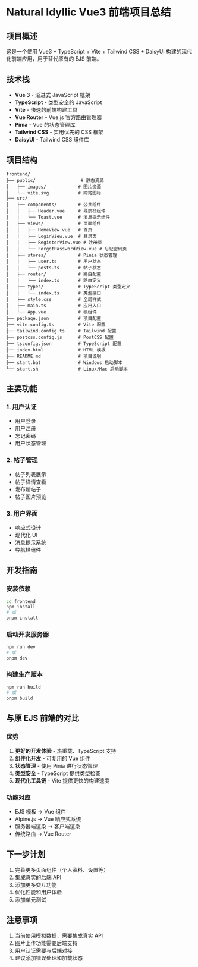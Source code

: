 # Natural Idyllic Vue3 前端项目总结

## 项目概述

这是一个使用 Vue3 + TypeScript + Vite + Tailwind CSS + DaisyUI 构建的现代化前端应用，用于替代原有的 EJS 前端。

## 技术栈

- **Vue 3** - 渐进式 JavaScript 框架
- **TypeScript** - 类型安全的 JavaScript
- **Vite** - 快速的前端构建工具
- **Vue Router** - Vue.js 官方路由管理器
- **Pinia** - Vue 的状态管理库
- **Tailwind CSS** - 实用优先的 CSS 框架
- **DaisyUI** - Tailwind CSS 组件库

## 项目结构

```
frontend/
├── public/                 # 静态资源
│   ├── images/            # 图片资源
│   └── vite.svg           # 网站图标
├── src/
│   ├── components/        # 公共组件
│   │   ├── Header.vue     # 导航栏组件
│   │   └── Toast.vue      # 消息提示组件
│   ├── views/             # 页面组件
│   │   ├── HomeView.vue   # 首页
│   │   ├── LoginView.vue  # 登录页
│   │   ├── RegisterView.vue # 注册页
│   │   └── ForgotPasswordView.vue # 忘记密码页
│   ├── stores/            # Pinia 状态管理
│   │   ├── user.ts        # 用户状态
│   │   └── posts.ts       # 帖子状态
│   ├── router/            # 路由配置
│   │   └── index.ts       # 路由定义
│   ├── types/             # TypeScript 类型定义
│   │   └── index.ts       # 类型接口
│   ├── style.css          # 全局样式
│   ├── main.ts            # 应用入口
│   └── App.vue            # 根组件
├── package.json           # 项目配置
├── vite.config.ts         # Vite 配置
├── tailwind.config.ts     # Tailwind 配置
├── postcss.config.js      # PostCSS 配置
├── tsconfig.json          # TypeScript 配置
├── index.html             # HTML 模板
├── README.md              # 项目说明
├── start.bat              # Windows 启动脚本
└── start.sh               # Linux/Mac 启动脚本
```

## 主要功能

### 1. 用户认证
- 用户登录
- 用户注册
- 忘记密码
- 用户状态管理

### 2. 帖子管理
- 帖子列表展示
- 帖子详情查看
- 发布新帖子
- 帖子图片预览

### 3. 用户界面
- 响应式设计
- 现代化 UI
- 消息提示系统
- 导航栏组件

## 开发指南

### 安装依赖
```bash
cd frontend
npm install
# 或
pnpm install
```

### 启动开发服务器
```bash
npm run dev
# 或
pnpm dev
```

### 构建生产版本
```bash
npm run build
# 或
pnpm build
```

## 与原 EJS 前端的对比

### 优势
1. **更好的开发体验** - 热重载、TypeScript 支持
2. **组件化开发** - 可复用的 Vue 组件
3. **状态管理** - 使用 Pinia 进行状态管理
4. **类型安全** - TypeScript 提供类型检查
5. **现代化工具链** - Vite 提供更快的构建速度

### 功能对应
- EJS 模板 → Vue 组件
- Alpine.js → Vue 响应式系统
- 服务器端渲染 → 客户端渲染
- 传统路由 → Vue Router

## 下一步计划

1. 完善更多页面组件（个人资料、设置等）
2. 集成真实的后端 API
3. 添加更多交互功能
4. 优化性能和用户体验
5. 添加单元测试

## 注意事项

1. 当前使用模拟数据，需要集成真实 API
2. 图片上传功能需要后端支持
3. 用户认证需要与后端对接
4. 建议添加错误处理和加载状态
